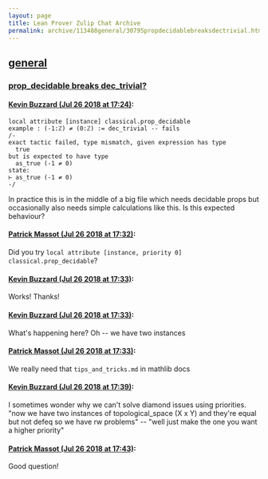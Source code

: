 ```yaml
---
layout: page
title: Lean Prover Zulip Chat Archive 
permalink: archive/113488general/30795propdecidablebreaksdectrivial.html
---
```


## [general](index.html)
### [prop_decidable breaks dec_trivial?](30795propdecidablebreaksdectrivial.html)

#### [Kevin Buzzard (Jul 26 2018 at 17:24)](https://leanprover.zulipchat.com/#narrow/stream/113488-general/topic/prop_decidable%20breaks%20dec_trivial%3F/near/130351758):
```lean
local attribute [instance] classical.prop_decidable
example : (-1:ℤ) ≠ (0:ℤ) := dec_trivial -- fails
/-
exact tactic failed, type mismatch, given expression has type
  true
but is expected to have type
  as_true (-1 ≠ 0)
state:
⊢ as_true (-1 ≠ 0)
-/
```

In practice this is in the middle of a big file which needs decidable props but occasionally also needs simple calculations like this. Is this expected behaviour?

#### [Patrick Massot (Jul 26 2018 at 17:32)](https://leanprover.zulipchat.com/#narrow/stream/113488-general/topic/prop_decidable%20breaks%20dec_trivial%3F/near/130352293):
Did you try `local attribute [instance, priority 0] classical.prop_decidable`?

#### [Kevin Buzzard (Jul 26 2018 at 17:33)](https://leanprover.zulipchat.com/#narrow/stream/113488-general/topic/prop_decidable%20breaks%20dec_trivial%3F/near/130352343):
Works! Thanks!

#### [Kevin Buzzard (Jul 26 2018 at 17:33)](https://leanprover.zulipchat.com/#narrow/stream/113488-general/topic/prop_decidable%20breaks%20dec_trivial%3F/near/130352372):
What's happening here? Oh -- we have two instances

#### [Patrick Massot (Jul 26 2018 at 17:33)](https://leanprover.zulipchat.com/#narrow/stream/113488-general/topic/prop_decidable%20breaks%20dec_trivial%3F/near/130352384):
We really need that `tips_and_tricks.md` in  mathlib docs

#### [Kevin Buzzard (Jul 26 2018 at 17:39)](https://leanprover.zulipchat.com/#narrow/stream/113488-general/topic/prop_decidable%20breaks%20dec_trivial%3F/near/130352766):
I sometimes wonder why we can't solve diamond issues using priorities. "now we have two instances of topological_space (X x Y) and they're equal but not defeq so we have rw problems" -- "well just make the one you want a higher priority"

#### [Patrick Massot (Jul 26 2018 at 17:43)](https://leanprover.zulipchat.com/#narrow/stream/113488-general/topic/prop_decidable%20breaks%20dec_trivial%3F/near/130353004):
Good question!

